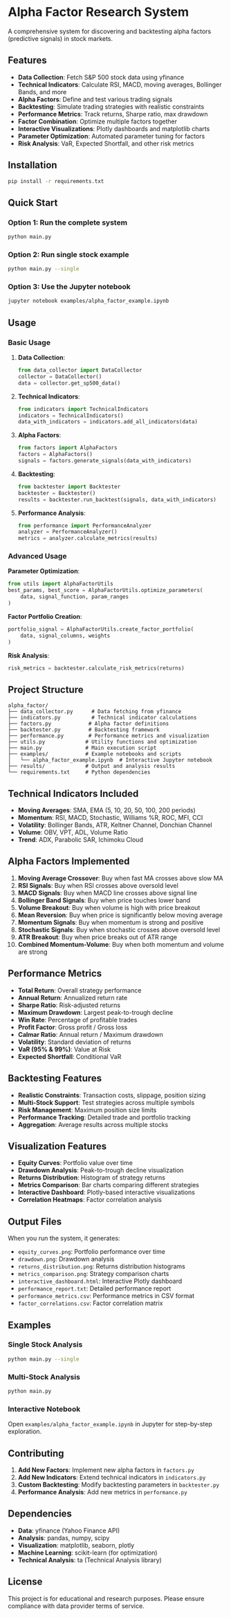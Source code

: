 # Alpha Factor Research System

A comprehensive system for discovering and backtesting alpha factors (predictive signals) in stock markets.

## Features

- **Data Collection**: Fetch S&P 500 stock data using yfinance
- **Technical Indicators**: Calculate RSI, MACD, moving averages, Bollinger Bands, and more
- **Alpha Factors**: Define and test various trading signals
- **Backtesting**: Simulate trading strategies with realistic constraints
- **Performance Metrics**: Track returns, Sharpe ratio, max drawdown
- **Factor Combination**: Optimize multiple factors together
- **Interactive Visualizations**: Plotly dashboards and matplotlib charts
- **Parameter Optimization**: Automated parameter tuning for factors
- **Risk Analysis**: VaR, Expected Shortfall, and other risk metrics

## Installation

```bash
pip install -r requirements.txt
```

## Quick Start

### Option 1: Run the complete system
```bash
python main.py
```

### Option 2: Run single stock example
```bash
python main.py --single
```

### Option 3: Use the Jupyter notebook
```bash
jupyter notebook examples/alpha_factor_example.ipynb
```

## Usage

### Basic Usage

1. **Data Collection**:
   ```python
   from data_collector import DataCollector
   collector = DataCollector()
   data = collector.get_sp500_data()
   ```

2. **Technical Indicators**:
   ```python
   from indicators import TechnicalIndicators
   indicators = TechnicalIndicators()
   data_with_indicators = indicators.add_all_indicators(data)
   ```

3. **Alpha Factors**:
   ```python
   from factors import AlphaFactors
   factors = AlphaFactors()
   signals = factors.generate_signals(data_with_indicators)
   ```

4. **Backtesting**:
   ```python
   from backtester import Backtester
   backtester = Backtester()
   results = backtester.run_backtest(signals, data_with_indicators)
   ```

5. **Performance Analysis**:
   ```python
   from performance import PerformanceAnalyzer
   analyzer = PerformanceAnalyzer()
   metrics = analyzer.calculate_metrics(results)
   ```

### Advanced Usage

**Parameter Optimization**:
```python
from utils import AlphaFactorUtils
best_params, best_score = AlphaFactorUtils.optimize_parameters(
    data, signal_function, param_ranges
)
```

**Factor Portfolio Creation**:
```python
portfolio_signal = AlphaFactorUtils.create_factor_portfolio(
    data, signal_columns, weights
)
```

**Risk Analysis**:
```python
risk_metrics = backtester.calculate_risk_metrics(returns)
```

## Project Structure

```
alpha_factor/
├── data_collector.py      # Data fetching from yfinance
├── indicators.py          # Technical indicator calculations
├── factors.py            # Alpha factor definitions
├── backtester.py         # Backtesting framework
├── performance.py        # Performance metrics and visualization
├── utils.py             # Utility functions and optimization
├── main.py              # Main execution script
├── examples/            # Example notebooks and scripts
│   └── alpha_factor_example.ipynb  # Interactive Jupyter notebook
├── results/             # Output and analysis results
└── requirements.txt     # Python dependencies
```

## Technical Indicators Included

- **Moving Averages**: SMA, EMA (5, 10, 20, 50, 100, 200 periods)
- **Momentum**: RSI, MACD, Stochastic, Williams %R, ROC, MFI, CCI
- **Volatility**: Bollinger Bands, ATR, Keltner Channel, Donchian Channel
- **Volume**: OBV, VPT, ADL, Volume Ratio
- **Trend**: ADX, Parabolic SAR, Ichimoku Cloud

## Alpha Factors Implemented

1. **Moving Average Crossover**: Buy when fast MA crosses above slow MA
2. **RSI Signals**: Buy when RSI crosses above oversold level
3. **MACD Signals**: Buy when MACD line crosses above signal line
4. **Bollinger Band Signals**: Buy when price touches lower band
5. **Volume Breakout**: Buy when volume is high with price breakout
6. **Mean Reversion**: Buy when price is significantly below moving average
7. **Momentum Signals**: Buy when momentum is strong and positive
8. **Stochastic Signals**: Buy when stochastic crosses above oversold level
9. **ATR Breakout**: Buy when price breaks out of ATR range
10. **Combined Momentum-Volume**: Buy when both momentum and volume are strong

## Performance Metrics

- **Total Return**: Overall strategy performance
- **Annual Return**: Annualized return rate
- **Sharpe Ratio**: Risk-adjusted returns
- **Maximum Drawdown**: Largest peak-to-trough decline
- **Win Rate**: Percentage of profitable trades
- **Profit Factor**: Gross profit / Gross loss
- **Calmar Ratio**: Annual return / Maximum drawdown
- **Volatility**: Standard deviation of returns
- **VaR (95% & 99%)**: Value at Risk
- **Expected Shortfall**: Conditional VaR

## Backtesting Features

- **Realistic Constraints**: Transaction costs, slippage, position sizing
- **Multi-Stock Support**: Test strategies across multiple symbols
- **Risk Management**: Maximum position size limits
- **Performance Tracking**: Detailed trade and portfolio tracking
- **Aggregation**: Average results across multiple stocks

## Visualization Features

- **Equity Curves**: Portfolio value over time
- **Drawdown Analysis**: Peak-to-trough decline visualization
- **Returns Distribution**: Histogram of strategy returns
- **Metrics Comparison**: Bar charts comparing different strategies
- **Interactive Dashboard**: Plotly-based interactive visualizations
- **Correlation Heatmaps**: Factor correlation analysis

## Output Files

When you run the system, it generates:

- `equity_curves.png`: Portfolio performance over time
- `drawdown.png`: Drawdown analysis
- `returns_distribution.png`: Returns distribution histograms
- `metrics_comparison.png`: Strategy comparison charts
- `interactive_dashboard.html`: Interactive Plotly dashboard
- `performance_report.txt`: Detailed performance report
- `performance_metrics.csv`: Performance metrics in CSV format
- `factor_correlations.csv`: Factor correlation matrix

## Examples

### Single Stock Analysis
```bash
python main.py --single
```

### Multi-Stock Analysis
```bash
python main.py
```

### Interactive Notebook
Open `examples/alpha_factor_example.ipynb` in Jupyter for step-by-step exploration.

## Contributing

1. **Add New Factors**: Implement new alpha factors in `factors.py`
2. **Add New Indicators**: Extend technical indicators in `indicators.py`
3. **Custom Backtesting**: Modify backtesting parameters in `backtester.py`
4. **Performance Analysis**: Add new metrics in `performance.py`

## Dependencies

- **Data**: yfinance (Yahoo Finance API)
- **Analysis**: pandas, numpy, scipy
- **Visualization**: matplotlib, seaborn, plotly
- **Machine Learning**: scikit-learn (for optimization)
- **Technical Analysis**: ta (Technical Analysis library)

## License

This project is for educational and research purposes. Please ensure compliance with data provider terms of service. 